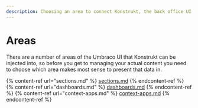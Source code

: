 ```yaml
---
description: Choosing an area to connect Konstrukt, the back office UI builder for Umbraco.
---
```


# Areas

There are a number of areas of the Umbraco UI that Konstrukt can be injected into, so before you get to managing your actual content you need to choose which area makes most sense to present that data in.

{% content-ref url="sections.md" %}
[sections.md](sections.md)
{% endcontent-ref %}
{% content-ref url="dashboards.md" %}
[dashboards.md](dashboards.md)
{% endcontent-ref %}
{% content-ref url="context-apps.md" %}
[context-apps.md](context-apps.md)
{% endcontent-ref %}